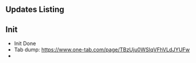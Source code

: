 ## Updates Listing

## Init
* Init Done
* Tab dump: https://www.one-tab.com/page/TBzUju0WSlqVFhVLdJYUFw
* 